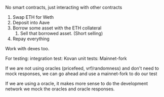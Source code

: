 No smart contracts, just interacting with other contracts

1. Swap ETH for Weth
1. Deposit into Aave
2. Borrow some asset with the ETH collateral
    1. Sell that borrowed asset. (Short selling)
3. Repay everything


Work with dexes too.

For testing:
    integration test: Kovan
    unit tests: Mainnet-fork

If we are not using oracles (pricefeed, vrf/randomness) and don't need to mock responses, we can go ahead and use a mainnet-fork to do our test

If we are using a oracle, it makes more sense to do the development network we mock the oracles and oracle responses.